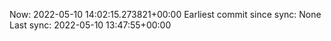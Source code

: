 Now: 2022-05-10 14:02:15.273821+00:00 Earliest commit since sync: None Last sync: 2022-05-10 13:47:55+00:00
